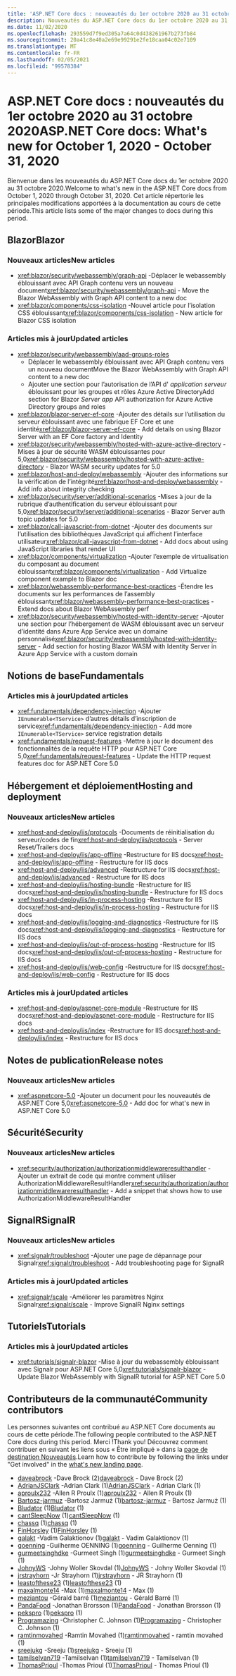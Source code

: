 ```yaml
---
title: 'ASP.NET Core docs : nouveautés du 1er octobre 2020 au 31 octobre 2020'
description: Nouveautés du ASP.NET Core docs du 1er octobre 2020 au 31 octobre 2020.
ms.date: 11/02/2020
ms.openlocfilehash: 293559d7f9ed305a7a64c0d438261967b273fb84
ms.sourcegitcommit: 20a41c8e40a2e69e99291e2fe18caa04c02e7109
ms.translationtype: MT
ms.contentlocale: fr-FR
ms.lasthandoff: 02/05/2021
ms.locfileid: "99578384"
---
```

# <a name="aspnet-core-docs-whats-new-for-october-1-2020---october-31-2020"></a><span data-ttu-id="e8c6e-103">ASP.NET Core docs : nouveautés du 1er octobre 2020 au 31 octobre 2020</span><span class="sxs-lookup"><span data-stu-id="e8c6e-103">ASP.NET Core docs: What's new for October 1, 2020 - October 31, 2020</span></span>

<span data-ttu-id="e8c6e-104">Bienvenue dans les nouveautés du ASP.NET Core docs du 1er octobre 2020 au 31 octobre 2020.</span><span class="sxs-lookup"><span data-stu-id="e8c6e-104">Welcome to what's new in the ASP.NET Core docs from October 1, 2020 through October 31, 2020.</span></span> <span data-ttu-id="e8c6e-105">Cet article répertorie les principales modifications apportées à la documentation au cours de cette période.</span><span class="sxs-lookup"><span data-stu-id="e8c6e-105">This article lists some of the major changes to docs during this period.</span></span>

## <a name="blazor"></a><span data-ttu-id="e8c6e-106">Blazor</span><span class="sxs-lookup"><span data-stu-id="e8c6e-106">Blazor</span></span>

### <a name="new-articles"></a><span data-ttu-id="e8c6e-107">Nouveaux articles</span><span class="sxs-lookup"><span data-stu-id="e8c6e-107">New articles</span></span>

- <span data-ttu-id="e8c6e-108"><xref:blazor/security/webassembly/graph-api> -Déplacer le webassembly éblouissant avec API Graph contenu vers un nouveau document</span><span class="sxs-lookup"><span data-stu-id="e8c6e-108"><xref:blazor/security/webassembly/graph-api> - Move the Blazor WebAssembly with Graph API content to a new doc</span></span>
- <span data-ttu-id="e8c6e-109"><xref:blazor/components/css-isolation> -Nouvel article pour l’isolation CSS éblouissant</span><span class="sxs-lookup"><span data-stu-id="e8c6e-109"><xref:blazor/components/css-isolation> - New article for Blazor CSS isolation</span></span>

### <a name="updated-articles"></a><span data-ttu-id="e8c6e-110">Articles mis à jour</span><span class="sxs-lookup"><span data-stu-id="e8c6e-110">Updated articles</span></span>

- <xref:blazor/security/webassembly/aad-groups-roles>
  - <span data-ttu-id="e8c6e-111">Déplacer le webassembly éblouissant avec API Graph contenu vers un nouveau document</span><span class="sxs-lookup"><span data-stu-id="e8c6e-111">Move the Blazor WebAssembly with Graph API content to a new doc</span></span>
  - <span data-ttu-id="e8c6e-112">Ajouter une section pour l’autorisation de l’API d' *application serveur* éblouissant pour les groupes et rôles Azure Active Directory</span><span class="sxs-lookup"><span data-stu-id="e8c6e-112">Add section for Blazor *Server app* API authorization for Azure Active Directory groups and roles</span></span>
- <span data-ttu-id="e8c6e-113"><xref:blazor/blazor-server-ef-core> -Ajouter des détails sur l’utilisation du serveur éblouissant avec une fabrique EF Core et une identité</span><span class="sxs-lookup"><span data-stu-id="e8c6e-113"><xref:blazor/blazor-server-ef-core> - Add details on using Blazor Server with an EF Core factory and Identity</span></span>
- <span data-ttu-id="e8c6e-114"><xref:blazor/security/webassembly/hosted-with-azure-active-directory> -Mises à jour de sécurité WASM éblouissantes pour 5,0</span><span class="sxs-lookup"><span data-stu-id="e8c6e-114"><xref:blazor/security/webassembly/hosted-with-azure-active-directory> - Blazor WASM security updates for 5.0</span></span>
- <span data-ttu-id="e8c6e-115"><xref:blazor/host-and-deploy/webassembly> -Ajouter des informations sur la vérification de l’intégrité</span><span class="sxs-lookup"><span data-stu-id="e8c6e-115"><xref:blazor/host-and-deploy/webassembly> - Add info about integrity checking</span></span>
- <span data-ttu-id="e8c6e-116"><xref:blazor/security/server/additional-scenarios> -Mises à jour de la rubrique d’authentification du serveur éblouissant pour 5,0</span><span class="sxs-lookup"><span data-stu-id="e8c6e-116"><xref:blazor/security/server/additional-scenarios> - Blazor Server auth topic updates for 5.0</span></span>
- <span data-ttu-id="e8c6e-117"><xref:blazor/call-javascript-from-dotnet> -Ajouter des documents sur l’utilisation des bibliothèques JavaScript qui affichent l’interface utilisateur</span><span class="sxs-lookup"><span data-stu-id="e8c6e-117"><xref:blazor/call-javascript-from-dotnet> - Add docs about using JavaScript libraries that render UI</span></span>
- <span data-ttu-id="e8c6e-118"><xref:blazor/components/virtualization> -Ajouter l’exemple de virtualisation du composant au document éblouissant</span><span class="sxs-lookup"><span data-stu-id="e8c6e-118"><xref:blazor/components/virtualization> - Add Virtualize component example to Blazor doc</span></span>
- <span data-ttu-id="e8c6e-119"><xref:blazor/webassembly-performance-best-practices> -Étendre les documents sur les performances de l’assembly éblouissant</span><span class="sxs-lookup"><span data-stu-id="e8c6e-119"><xref:blazor/webassembly-performance-best-practices> - Extend docs about Blazor WebAssembly perf</span></span>
- <span data-ttu-id="e8c6e-120"><xref:blazor/security/webassembly/hosted-with-identity-server> -Ajouter une section pour l’hébergement de WASM éblouissant avec un serveur d’identité dans Azure App Service avec un domaine personnalisé</span><span class="sxs-lookup"><span data-stu-id="e8c6e-120"><xref:blazor/security/webassembly/hosted-with-identity-server> - Add section for hosting Blazor WASM with Identity Server in Azure App Service with a custom domain</span></span>

## <a name="fundamentals"></a><span data-ttu-id="e8c6e-121">Notions de base</span><span class="sxs-lookup"><span data-stu-id="e8c6e-121">Fundamentals</span></span>

### <a name="updated-articles"></a><span data-ttu-id="e8c6e-122">Articles mis à jour</span><span class="sxs-lookup"><span data-stu-id="e8c6e-122">Updated articles</span></span>

- <span data-ttu-id="e8c6e-123"><xref:fundamentals/dependency-injection> -Ajouter `IEnumerable<TService>` d’autres détails d’inscription de service</span><span class="sxs-lookup"><span data-stu-id="e8c6e-123"><xref:fundamentals/dependency-injection> - Add more `IEnumerable<TService>` service registration details</span></span>
- <span data-ttu-id="e8c6e-124"><xref:fundamentals/request-features> -Mettre à jour le document des fonctionnalités de la requête HTTP pour ASP.NET Core 5,0</span><span class="sxs-lookup"><span data-stu-id="e8c6e-124"><xref:fundamentals/request-features> - Update the HTTP request features doc for ASP.NET Core 5.0</span></span>

## <a name="hosting-and-deployment"></a><span data-ttu-id="e8c6e-125">Hébergement et déploiement</span><span class="sxs-lookup"><span data-stu-id="e8c6e-125">Hosting and deployment</span></span>

### <a name="new-articles"></a><span data-ttu-id="e8c6e-126">Nouveaux articles</span><span class="sxs-lookup"><span data-stu-id="e8c6e-126">New articles</span></span>

- <span data-ttu-id="e8c6e-127"><xref:host-and-deploy/iis/protocols> -Documents de réinitialisation du serveur/codes de fin</span><span class="sxs-lookup"><span data-stu-id="e8c6e-127"><xref:host-and-deploy/iis/protocols> - Server Reset/Trailers docs</span></span>
- <span data-ttu-id="e8c6e-128"><xref:host-and-deploy/iis/app-offline> -Restructure for IIS docs</span><span class="sxs-lookup"><span data-stu-id="e8c6e-128"><xref:host-and-deploy/iis/app-offline> - Restructure for IIS docs</span></span>
- <span data-ttu-id="e8c6e-129"><xref:host-and-deploy/iis/advanced> -Restructure for IIS docs</span><span class="sxs-lookup"><span data-stu-id="e8c6e-129"><xref:host-and-deploy/iis/advanced> - Restructure for IIS docs</span></span>
- <span data-ttu-id="e8c6e-130"><xref:host-and-deploy/iis/hosting-bundle> -Restructure for IIS docs</span><span class="sxs-lookup"><span data-stu-id="e8c6e-130"><xref:host-and-deploy/iis/hosting-bundle> - Restructure for IIS docs</span></span>
- <span data-ttu-id="e8c6e-131"><xref:host-and-deploy/iis/in-process-hosting> -Restructure for IIS docs</span><span class="sxs-lookup"><span data-stu-id="e8c6e-131"><xref:host-and-deploy/iis/in-process-hosting> - Restructure for IIS docs</span></span>
- <span data-ttu-id="e8c6e-132"><xref:host-and-deploy/iis/logging-and-diagnostics> -Restructure for IIS docs</span><span class="sxs-lookup"><span data-stu-id="e8c6e-132"><xref:host-and-deploy/iis/logging-and-diagnostics> - Restructure for IIS docs</span></span>
- <span data-ttu-id="e8c6e-133"><xref:host-and-deploy/iis/out-of-process-hosting> -Restructure for IIS docs</span><span class="sxs-lookup"><span data-stu-id="e8c6e-133"><xref:host-and-deploy/iis/out-of-process-hosting> - Restructure for IIS docs</span></span>
- <span data-ttu-id="e8c6e-134"><xref:host-and-deploy/iis/web-config> -Restructure for IIS docs</span><span class="sxs-lookup"><span data-stu-id="e8c6e-134"><xref:host-and-deploy/iis/web-config> - Restructure for IIS docs</span></span>

### <a name="updated-articles"></a><span data-ttu-id="e8c6e-135">Articles mis à jour</span><span class="sxs-lookup"><span data-stu-id="e8c6e-135">Updated articles</span></span>

- <span data-ttu-id="e8c6e-136"><xref:host-and-deploy/aspnet-core-module> -Restructure for IIS docs</span><span class="sxs-lookup"><span data-stu-id="e8c6e-136"><xref:host-and-deploy/aspnet-core-module> - Restructure for IIS docs</span></span>
- <span data-ttu-id="e8c6e-137"><xref:host-and-deploy/iis/index> -Restructure for IIS docs</span><span class="sxs-lookup"><span data-stu-id="e8c6e-137"><xref:host-and-deploy/iis/index> - Restructure for IIS docs</span></span>

## <a name="release-notes"></a><span data-ttu-id="e8c6e-138">Notes de publication</span><span class="sxs-lookup"><span data-stu-id="e8c6e-138">Release notes</span></span>

### <a name="new-articles"></a><span data-ttu-id="e8c6e-139">Nouveaux articles</span><span class="sxs-lookup"><span data-stu-id="e8c6e-139">New articles</span></span>

- <span data-ttu-id="e8c6e-140"><xref:aspnetcore-5.0> -Ajouter un document pour les nouveautés de ASP.NET Core 5,0</span><span class="sxs-lookup"><span data-stu-id="e8c6e-140"><xref:aspnetcore-5.0> - Add doc for what's new in ASP.NET Core 5.0</span></span>

## <a name="security"></a><span data-ttu-id="e8c6e-141">Sécurité</span><span class="sxs-lookup"><span data-stu-id="e8c6e-141">Security</span></span>

### <a name="new-articles"></a><span data-ttu-id="e8c6e-142">Nouveaux articles</span><span class="sxs-lookup"><span data-stu-id="e8c6e-142">New articles</span></span>

- <span data-ttu-id="e8c6e-143"><xref:security/authorization/authorizationmiddlewareresulthandler> -Ajouter un extrait de code qui montre comment utiliser AuthorizationMiddlewareResultHandler</span><span class="sxs-lookup"><span data-stu-id="e8c6e-143"><xref:security/authorization/authorizationmiddlewareresulthandler> - Add a snippet that shows how to use AuthorizationMiddlewareResultHandler</span></span>

## <a name="signalr"></a><span data-ttu-id="e8c6e-144">SignalR</span><span class="sxs-lookup"><span data-stu-id="e8c6e-144">SignalR</span></span>

### <a name="new-articles"></a><span data-ttu-id="e8c6e-145">Nouveaux articles</span><span class="sxs-lookup"><span data-stu-id="e8c6e-145">New articles</span></span>

- <span data-ttu-id="e8c6e-146"><xref:signalr/troubleshoot> -Ajouter une page de dépannage pour Signalr</span><span class="sxs-lookup"><span data-stu-id="e8c6e-146"><xref:signalr/troubleshoot> - Add troubleshooting page for SignalR</span></span>

### <a name="updated-articles"></a><span data-ttu-id="e8c6e-147">Articles mis à jour</span><span class="sxs-lookup"><span data-stu-id="e8c6e-147">Updated articles</span></span>

- <span data-ttu-id="e8c6e-148"><xref:signalr/scale> -Améliorer les paramètres Nginx Signalr</span><span class="sxs-lookup"><span data-stu-id="e8c6e-148"><xref:signalr/scale> - Improve SignalR Nginx settings</span></span>

## <a name="tutorials"></a><span data-ttu-id="e8c6e-149">Tutoriels</span><span class="sxs-lookup"><span data-stu-id="e8c6e-149">Tutorials</span></span>

### <a name="updated-articles"></a><span data-ttu-id="e8c6e-150">Articles mis à jour</span><span class="sxs-lookup"><span data-stu-id="e8c6e-150">Updated articles</span></span>

- <span data-ttu-id="e8c6e-151"><xref:tutorials/signalr-blazor> -Mise à jour du webassembly éblouissant avec Signalr pour ASP.NET Core 5,0</span><span class="sxs-lookup"><span data-stu-id="e8c6e-151"><xref:tutorials/signalr-blazor> - Update Blazor WebAssembly with SignalR tutorial for ASP.NET Core 5.0</span></span>

## <a name="community-contributors"></a><span data-ttu-id="e8c6e-152">Contributeurs de la communauté</span><span class="sxs-lookup"><span data-stu-id="e8c6e-152">Community contributors</span></span>

<span data-ttu-id="e8c6e-153">Les personnes suivantes ont contribué au ASP.NET Core documents au cours de cette période.</span><span class="sxs-lookup"><span data-stu-id="e8c6e-153">The following people contributed to the ASP.NET Core docs during this period.</span></span> <span data-ttu-id="e8c6e-154">Merci !</span><span class="sxs-lookup"><span data-stu-id="e8c6e-154">Thank you!</span></span> <span data-ttu-id="e8c6e-155">Découvrez comment contribuer en suivant les liens sous « Être impliqué » dans la [page de destination Nouveautés](index.yml).</span><span class="sxs-lookup"><span data-stu-id="e8c6e-155">Learn how to contribute by following the links under "Get involved" in the [what's new landing page](index.yml).</span></span>

- <span data-ttu-id="e8c6e-156">[daveabrock](https://github.com/daveabrock) -Dave Brock (2)</span><span class="sxs-lookup"><span data-stu-id="e8c6e-156">[daveabrock](https://github.com/daveabrock) - Dave Brock (2)</span></span>
- <span data-ttu-id="e8c6e-157">[AdrianJSClark](https://github.com/AdrianJSClark) -Adrian Clark (1)</span><span class="sxs-lookup"><span data-stu-id="e8c6e-157">[AdrianJSClark](https://github.com/AdrianJSClark) - Adrian Clark (1)</span></span>
- <span data-ttu-id="e8c6e-158">[aproulx232](https://github.com/aproulx232) -Allen R Proulx (1)</span><span class="sxs-lookup"><span data-stu-id="e8c6e-158">[aproulx232](https://github.com/aproulx232) - Allen R Proulx (1)</span></span>
- <span data-ttu-id="e8c6e-159">[Bartosz-jarmuz](https://github.com/bartosz-jarmuz) -Bartosz Jarmuż (1)</span><span class="sxs-lookup"><span data-stu-id="e8c6e-159">[bartosz-jarmuz](https://github.com/bartosz-jarmuz) - Bartosz Jarmuż (1)</span></span>
- <span data-ttu-id="e8c6e-160">[Bludator](https://github.com/Bludator) (1)</span><span class="sxs-lookup"><span data-stu-id="e8c6e-160">[Bludator](https://github.com/Bludator) (1)</span></span>
- <span data-ttu-id="e8c6e-161">[cantSleepNow](https://github.com/cantSleepNow) (1)</span><span class="sxs-lookup"><span data-stu-id="e8c6e-161">[cantSleepNow](https://github.com/cantSleepNow) (1)</span></span>
- <span data-ttu-id="e8c6e-162">[chassq](https://github.com/chassq) (1)</span><span class="sxs-lookup"><span data-stu-id="e8c6e-162">[chassq](https://github.com/chassq) (1)</span></span>
- <span data-ttu-id="e8c6e-163">[FinHorsley](https://github.com/FinHorsley) (1)</span><span class="sxs-lookup"><span data-stu-id="e8c6e-163">[FinHorsley](https://github.com/FinHorsley) (1)</span></span>
- <span data-ttu-id="e8c6e-164">[galakt](https://github.com/galakt) -Vadim Galaktionov (1)</span><span class="sxs-lookup"><span data-stu-id="e8c6e-164">[galakt](https://github.com/galakt) - Vadim Galaktionov (1)</span></span>
- <span data-ttu-id="e8c6e-165">[goenning](https://github.com/goenning) -Guilherme OENNING (1)</span><span class="sxs-lookup"><span data-stu-id="e8c6e-165">[goenning](https://github.com/goenning) - Guilherme Oenning (1)</span></span>
- <span data-ttu-id="e8c6e-166">[gurmeetsinghdke](https://github.com/gurmeetsinghdke) -Gurmeet Singh (1)</span><span class="sxs-lookup"><span data-stu-id="e8c6e-166">[gurmeetsinghdke](https://github.com/gurmeetsinghdke) - Gurmeet Singh (1)</span></span>
- <span data-ttu-id="e8c6e-167">[JohnyWS](https://github.com/JohnyWS) -Johny Woller Skovdal (1)</span><span class="sxs-lookup"><span data-stu-id="e8c6e-167">[JohnyWS](https://github.com/JohnyWS) - Johny Woller Skovdal (1)</span></span>
- <span data-ttu-id="e8c6e-168">[jrstrayhorn](https://github.com/jrstrayhorn) -Jr Strayhorn (1)</span><span class="sxs-lookup"><span data-stu-id="e8c6e-168">[jrstrayhorn](https://github.com/jrstrayhorn) - JR Strayhorn (1)</span></span>
- <span data-ttu-id="e8c6e-169">[leastofthese23](https://github.com/leastofthese23) (1)</span><span class="sxs-lookup"><span data-stu-id="e8c6e-169">[leastofthese23](https://github.com/leastofthese23) (1)</span></span>
- <span data-ttu-id="e8c6e-170">[maxalmonte14](https://github.com/maxalmonte14) -Max (1)</span><span class="sxs-lookup"><span data-stu-id="e8c6e-170">[maxalmonte14](https://github.com/maxalmonte14) - Max (1)</span></span>
- <span data-ttu-id="e8c6e-171">[meziantou](https://github.com/meziantou) -Gérald barré (1)</span><span class="sxs-lookup"><span data-stu-id="e8c6e-171">[meziantou](https://github.com/meziantou) - Gérald Barré (1)</span></span>
- <span data-ttu-id="e8c6e-172">[PandaFood](https://github.com/PandaFood) -Jonathan Brorsson (1)</span><span class="sxs-lookup"><span data-stu-id="e8c6e-172">[PandaFood](https://github.com/PandaFood) - Jonathan Brorsson (1)</span></span>
- <span data-ttu-id="e8c6e-173">[pekspro](https://github.com/pekspro) (1)</span><span class="sxs-lookup"><span data-stu-id="e8c6e-173">[pekspro](https://github.com/pekspro) (1)</span></span>
- <span data-ttu-id="e8c6e-174">[Programazing](https://github.com/Programazing) -Christopher C. Johnson (1)</span><span class="sxs-lookup"><span data-stu-id="e8c6e-174">[Programazing](https://github.com/Programazing) - Christopher C. Johnson (1)</span></span>
- <span data-ttu-id="e8c6e-175">[ramtinmovahed](https://github.com/ramtinmovahed) -Ramtin Movahed (1)</span><span class="sxs-lookup"><span data-stu-id="e8c6e-175">[ramtinmovahed](https://github.com/ramtinmovahed) - ramtin movahed (1)</span></span>
- <span data-ttu-id="e8c6e-176">[sreejukg](https://github.com/sreejukg) -Sreeju (1)</span><span class="sxs-lookup"><span data-stu-id="e8c6e-176">[sreejukg](https://github.com/sreejukg) - Sreeju (1)</span></span>
- <span data-ttu-id="e8c6e-177">[tamilselvan719](https://github.com/tamilselvan719) -Tamilselvan (1)</span><span class="sxs-lookup"><span data-stu-id="e8c6e-177">[tamilselvan719](https://github.com/tamilselvan719) - Tamilselvan (1)</span></span>
- <span data-ttu-id="e8c6e-178">[ThomasPrioul](https://github.com/ThomasPrioul) -Thomas Prioul (1)</span><span class="sxs-lookup"><span data-stu-id="e8c6e-178">[ThomasPrioul](https://github.com/ThomasPrioul) - Thomas Prioul (1)</span></span>
